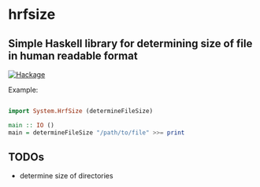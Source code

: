 # hrfsize

## Simple Haskell library for determining size of file in human readable format

[![Hackage](https://img.shields.io/hackage/v/hrfsize.svg?style=plastic)](https://hackage.haskell.org/package/hrfsize)

Example:

```haskell

import System.HrfSize (determineFileSize)

main :: IO ()
main = determineFileSize "/path/to/file" >>= print

```

## TODOs
- determine size of directories
